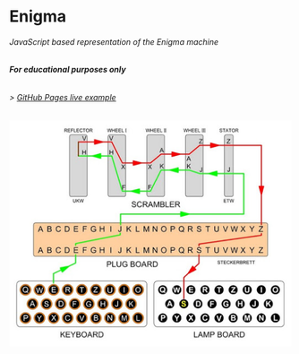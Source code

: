 ﻿# Enigma
###### JavaScript based representation of the Enigma machine
###### **For educational purposes only**

###### > [GitHub Pages live example](https://jmcromp.github.io/Enigma/)

![Enigma trace](/images/enigmaDiagram.jpg)
